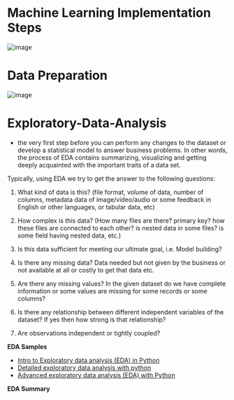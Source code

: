 # Machine Learning Implementation Steps

![image](https://user-images.githubusercontent.com/117054438/201808559-5bbcd39d-41f9-41eb-b892-af9ccacf2622.png)

# Data Preparation

![image](https://user-images.githubusercontent.com/117054438/201810096-1cf85562-dac2-4bab-b83f-e3aa1f972830.png)

# Exploratory-Data-Analysis
- the very first step before you can perform any changes to the dataset or develop a statistical model to answer business problems. In other words, the process of EDA contains summarizing, visualizing and getting deeply acquainted with the important traits of a data set.

Typically, using EDA we try to get the answer to the following questions:

1. What kind of data is this? (file format, volume of data, number of columns, metadata data of image/video/audio or some feedback in English or other languages, or tabular data, etc)

2. How complex is this data? (How many files are there? primary key? how these files are connected to each other? is nested data in some files? is some field having nested data, etc.)

3. Is this data sufficient for meeting our ultimate goal, i.e. Model building?

4. Is there any missing data? Data needed but not given by the business or not available at all or costly to get that data etc.

5. Are there any missing values? In the given dataset do we have complete information or some values are missing for some records or some columns?

6. Is there any relationship between different independent variables of the dataset? If yes then how strong is that relationship?

7. Are observations independent or tightly coupled?


**EDA Samples**
- [Intro to Exploratory data analysis (EDA) in Python](https://www.kaggle.com/code/imoore/intro-to-exploratory-data-analysis-eda-in-python)
- [Detailed exploratory data analysis with python](https://www.kaggle.com/code/ekami66/detailed-exploratory-data-analysis-with-python)
- [Advanced exploratory data analysis (EDA) with Python](https://medium.com/epfl-extension-school/advanced-exploratory-data-analysis-eda-with-python-536fa83c578a)

**EDA Summary**
